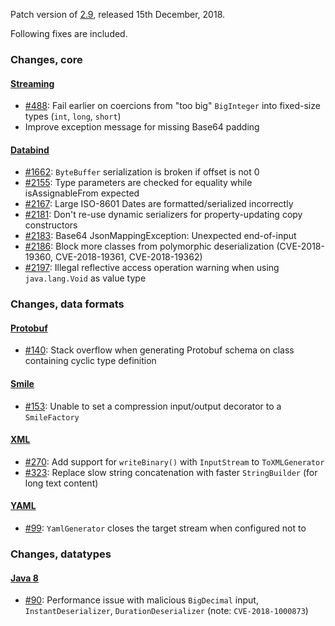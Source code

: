 Patch version of [2.9](Jackson-Release-2.9), released 15th December, 2018.

Following fixes are included.

### Changes, core

#### [Streaming](../../jackson-core)

* [#488](../../jackson-core/issues/488): Fail earlier on coercions from "too big" `BigInteger` into fixed-size types (`int`, `long`, `short`)
* Improve exception message for missing Base64 padding

#### [Databind](../../jackson-databind)

* [#1662](../../jackson-databind/issues/1662): `ByteBuffer` serialization is broken if offset is not 0
* [#2155](../../jackson-databind/issues/2155): Type parameters are checked for equality while isAssignableFrom expected
* [#2167](../../jackson-databind/issues/2167): Large ISO-8601 Dates are formatted/serialized incorrectly
* [#2181](../../jackson-databind/issues/2181): Don't re-use dynamic serializers for property-updating copy constructors
* [#2183](../../jackson-databind/issues/2183): Base64 JsonMappingException: Unexpected end-of-input
* [#2186](../../jackson-databind/issues/2186): Block more classes from polymorphic deserialization (CVE-2018-19360, CVE-2018-19361, CVE-2018-19362)
* [#2197](../../jackson-databind/issues/2197): Illegal reflective access operation warning when using `java.lang.Void` as value type

### Changes, data formats

#### [Protobuf](../../jackson-dataformats-binary)

* [#140](../../jackson-dataformats-binary/issues/140): Stack overflow when generating Protobuf schema  on class containing cyclic type definition

#### [Smile](../../jackson-dataformats-binary)

* [#153](../../jackson-dataformats-binary/issues/153): Unable to set a compression input/output decorator to a `SmileFactory`

#### [XML](../../jackson-dataformat-xml)

* [#270](../../jackson-dataformat-xml/issues/270): Add support for `writeBinary()` with `InputStream` to `ToXMLGenerator`
* [#323](../../jackson-dataformat-xml/issues/323): Replace slow string concatenation with faster `StringBuilder` (for long text content)

#### [YAML](../../jackson-dataformats-text)

* [#99](../../jackson-dataformats-text/issues/99): `YamlGenerator` closes the target stream when configured not to

### Changes, datatypes

#### [Java 8](../../jackson-modules-java8)

* [#90](../../jackson-modules-java8/issues/90): Performance issue with malicious `BigDecimal` input, `InstantDeserializer`, `DurationDeserializer` (note: `CVE-2018-1000873`)

